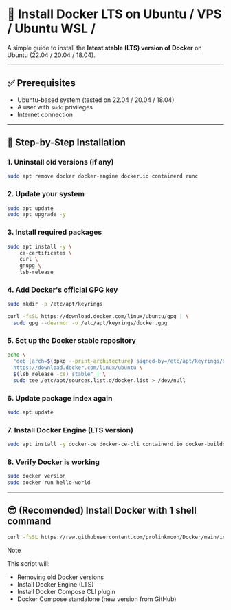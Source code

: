 # 🐳 Install Docker LTS on Ubuntu / VPS / Ubuntu WSL / 

A simple guide to install the **latest stable (LTS) version of Docker** on Ubuntu (22.04 / 20.04 / 18.04).

---

## ✅ Prerequisites

- Ubuntu-based system (tested on 22.04 / 20.04 / 18.04)
- A user with `sudo` privileges
- Internet connection

---

## 🚀 Step-by-Step Installation

### 1. Uninstall old versions (if any)

```bash
sudo apt remove docker docker-engine docker.io containerd runc
```

### 2. Update your system
```bash
sudo apt update
sudo apt upgrade -y
```

### 3. Install required packages
```bash
sudo apt install -y \
    ca-certificates \
    curl \
    gnupg \
    lsb-release
```
### 4. Add Docker's official GPG key
```bash
sudo mkdir -p /etc/apt/keyrings

curl -fsSL https://download.docker.com/linux/ubuntu/gpg | \
  sudo gpg --dearmor -o /etc/apt/keyrings/docker.gpg
```
### 5. Set up the Docker stable repository
```bash
echo \
  "deb [arch=$(dpkg --print-architecture) signed-by=/etc/apt/keyrings/docker.gpg] \
  https://download.docker.com/linux/ubuntu \
  $(lsb_release -cs) stable" | \
  sudo tee /etc/apt/sources.list.d/docker.list > /dev/null
```
### 6. Update package index again
```bash
sudo apt update
```

### 7. Install Docker Engine (LTS version)
```bash
sudo apt install -y docker-ce docker-ce-cli containerd.io docker-buildx-plugin docker-compose-plugin
```
### 8. Verify Docker is working
```bash
sudo docker version
sudo docker run hello-world
```

---

## 😎 (Recomended) Install Docker with 1 shell command
```bash
curl -fsSL https://raw.githubusercontent.com/prolinkmoon/Docker/main/install-docker.sh -o install-docker.sh && chmod +x install-docker.sh && ./install-docker.sh
```
> [!NOTE]
> This script will:
> - Removing old Docker versions
> - Install Docker Engine (LTS)
> - Install Docker Compose CLI plugin
> - Docker Compose standalone (new version from GitHub)

